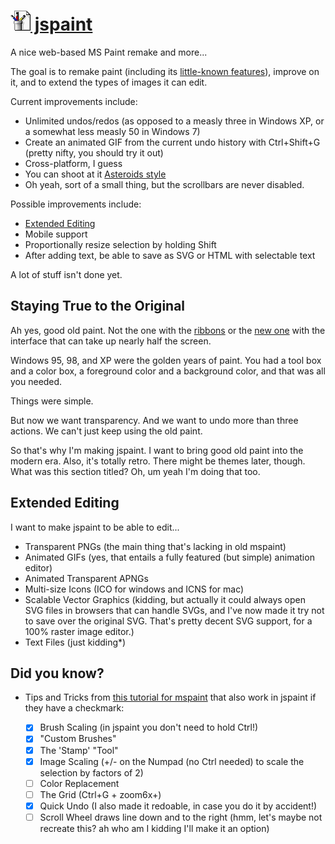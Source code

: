 # [![](images/icons/32.png) jspaint](http://1j01.github.io/jspaint/)

A nice web-based MS Paint remake and more...

The goal is to remake paint (including its [little-known features](#did-you-know)), improve on it, and to extend the types of images it can edit.

Current improvements include:

* Unlimited undos/redos (as opposed to a measly three in Windows XP, or a somewhat less measly 50 in Windows 7)
* Create an animated GIF from the current undo history with Ctrl+Shift+G (pretty nifty, you should try it out)
* Cross-platform, I guess
* You can shoot at it [Asteroids style](http://kickassapp.com/)
* Oh yeah, sort of a small thing, but the scrollbars are never disabled.

Possible improvements include:

* [Extended Editing](#extended-editing)
* Mobile support
* Proportionally resize selection by holding Shift
* After adding text, be able to save as SVG or HTML with selectable text

A lot of stuff isn't done yet.

## Staying True to the Original

Ah yes, good old paint. Not the one with the [ribbons](https://www.google.com/search?tbm=isch&q=ms+paint+windows+7+ribbons&gs_l=img.3...7238.8547.0.8696.8.8.0.0.0.0.121.634.6j2.8.0....0...1c.1.45.img..7.1.84.3kcQ3AxAcpM#facrc=_&imgdii=_&imgrc=9QWxEa18YDeIXM%253A%3BTCC8aIEVP4RP2M%3Bhttp%253A%252F%252Fwinsupersite.com%252Fcontent%252Fcontent%252F126917%252Ffaq%252Fwin7_faq_paint.jpg%3Bhttp%253A%252F%252Fwinsupersite.com%252Farticle%252Ffaqtip%252Fwindows-7-faq%3B720%3B320)
or the [new one](https://www.google.com/search?q=freshpaint&tbm=isch)
with the interface that can take up nearly half the screen.

Windows 95, 98, and XP were the golden years of paint.
You had a tool box and a color box, a foreground color and a background color,
and that was all you needed.

Things were simple.

But now we want transparency.
And we want to undo more than three actions.
We can't just keep using the old paint.

So that's why I'm making jspaint. I want to bring good old paint into the modern era.
Also, it's totally retro. There might be themes later, though.
What was this section titled? Oh, um yeah I'm doing that too.

## Extended Editing

I want to make jspaint to be able to edit...

* Transparent PNGs (the main thing that's lacking in old mspaint)
* Animated GIFs (yes, that entails a fully featured (but simple) animation editor)
* Animated Transparent APNGs
* Multi-size Icons (ICO for windows and ICNS for mac)
* Scalable Vector Graphics (kidding, but actually it could always open SVG files in browsers that can handle SVGs, and I've now made it try not to save over the original SVG. That's pretty decent SVG support, for a 100% raster image editor.)
* Text Files (just kidding*)

## Did you know?

* Tips and Tricks from [this tutorial for mspaint](http://www.albinoblacksheep.com/tutorial/mspaint) that also work in jspaint if they have a checkmark:

	* [x] Brush Scaling (in jspaint you don't need to hold Ctrl!)
	* [x] "Custom Brushes"
	* [x] The 'Stamp' "Tool"
	* [x] Image Scaling (+/- on the Numpad (no Ctrl needed) to scale the selection by factors of 2)
	* [ ] Color Replacement
	* [ ] The Grid (Ctrl+G + zoom6x+)
	* [x] Quick Undo (I also made it redoable, in case you do it by accident!)
	* [ ] Scroll Wheel draws line down and to the right (hmm, let's maybe not recreate this? ah who am I kidding I'll make it an option)
